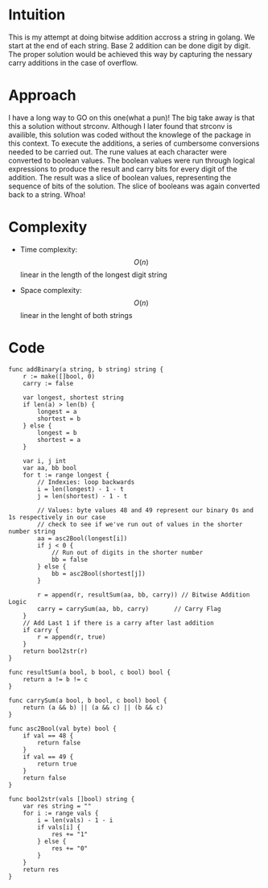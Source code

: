 # Intuition
This is my attempt at doing bitwise addition accross a string in golang.  We start at the end of each string. Base 2 addition can be done digit by digit. The proper solution would be achieved this way by capturing the nessary carry additions in the case of overflow.

# Approach
I have a long way to GO on this one(what a pun)!  The big take away is that this a solution without strconv.  Although I later found that strconv is availible, this solution was coded without the knowlege of the package in this context.  To execute the additions, a series of cumbersome conversions needed to be carried out.  The rune values at each character were converted to boolean values.  The boolean values were run through logical expressions to produce the result and carry bits for every digit of the addition.  The result was a slice of boolean values, representing the sequence of bits of the solution.  The slice of booleans was again converted back to a string. Whoa!

# Complexity
- Time complexity:
$$O(n)$$ linear in the length of the longest digit string

- Space complexity:
$$O(n)$$ linear in the lenght of both strings

# Code
```
func addBinary(a string, b string) string {
    r := make([]bool, 0)
    carry := false

    var longest, shortest string
    if len(a) > len(b) {
        longest = a
        shortest = b
    } else {
        longest = b
        shortest = a
    }

    var i, j int
    var aa, bb bool
    for t := range longest {
        // Indexies: loop backwards
        i = len(longest) - 1 - t
        j = len(shortest) - 1 - t

        // Values: byte values 48 and 49 represent our binary 0s and 1s respectively in our case
        // check to see if we've run out of values in the shorter number string
        aa = asc2Bool(longest[i])
        if j < 0 {
            // Run out of digits in the shorter number
            bb = false
        } else {
            bb = asc2Bool(shortest[j])
        }

        r = append(r, resultSum(aa, bb, carry)) // Bitwise Addition Logic
        carry = carrySum(aa, bb, carry)       // Carry Flag
    }
    // Add Last 1 if there is a carry after last addition
    if carry {
        r = append(r, true)
    }
    return bool2str(r)
}

func resultSum(a bool, b bool, c bool) bool {
	return a != b != c
}

func carrySum(a bool, b bool, c bool) bool {
	return (a && b) || (a && c) || (b && c)
}

func asc2Bool(val byte) bool {
	if val == 48 {
		return false
	}
	if val == 49 {
		return true
	}
	return false
}

func bool2str(vals []bool) string {
	var res string = ""
	for i := range vals {
		i = len(vals) - 1 - i
		if vals[i] {
			res += "1"
		} else {
			res += "0"
		}
	}
	return res
}
```